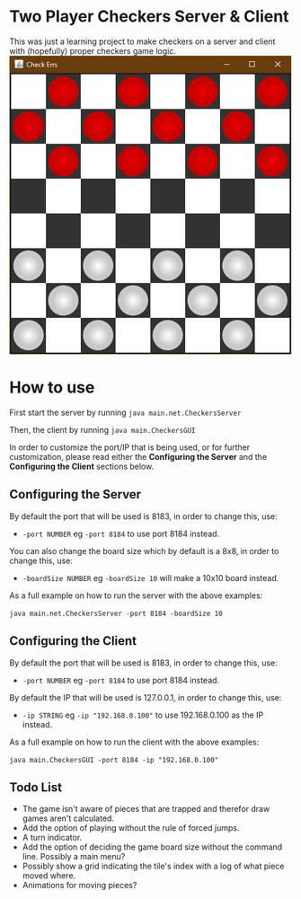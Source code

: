 # Two Player Checkers Server & Client
This was just a learning project to make checkers on a server and client with (hopefully) proper checkers game logic.
![Image of the checkers board](Check%20Errs.png)

# How to use
First start the server by running `java main.net.CheckersServer`

Then, the client by running `java main.CheckersGUI`

In order to customize the port/IP that is being used, or for further customization, please read either the **Configuring the Server** and the **Configuring the Client** sections below.

## Configuring the Server
By default the port that will be used is 8183, in order to change this, use:

- `-port NUMBER` eg `-port 8184` to use port 8184 instead.

You can also change the board size which by default is a 8x8, in order to change this, use:

- `-boardSize NUMBER` eg `-boardSize 10` will make a 10x10 board instead.

As a full example on how to run the server with the above examples:

`java main.net.CheckersServer -port 8184 -boardSize 10`

## Configuring the Client
By default the port that will be used is 8183, in order to change this, use:

- `-port NUMBER` eg `-port 8184` to use port 8184 instead.

By default the IP that will be used is 127.0.0.1, in order to change this, use:

- `-ip STRING` eg `-ip "192.168.0.100"` to use 192.168.0.100 as the IP instead.

As a full example on how to run the client with the above examples:

`java main.CheckersGUI -port 8184 -ip "192.168.0.100"`

## Todo List
- The game isn't aware of pieces that are trapped and therefor draw games aren't calculated.
- Add the option of playing without the rule of forced jumps.
- A turn indicator.
- Add the option of deciding the game board size without the command line. Possibly a main menu?
- Possibly show a grid indicating the tile's index with a log of what piece moved where.
- Animations for moving pieces?
